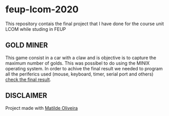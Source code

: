 # feup-lcom-2020
This repository contais the final project that I have done for the course unit LCOM while studing in FEUP

## GOLD MINER
This game consist in a car with a claw and is objective is to capture the maximum number of golds. This was possibel to do using the MINIX operating system. 
In order to achive the final result we needed to program all the periferics used (mouse, keyboard, timer, serial port and others)
[check the final result](https://www.youtube.com/watch?v=t039Zrj8C0s&t=8s).


## DISCLAIMER
Project made with [Matilde Oliveira](https://github.com/maildejoliveira "maildejoliveira")
